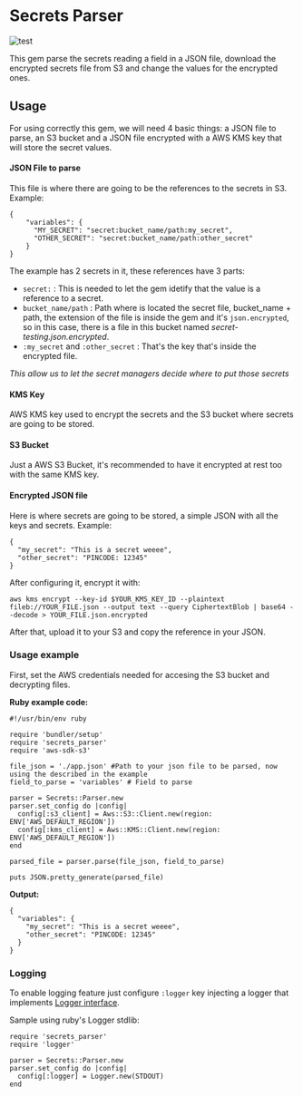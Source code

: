 # Secrets Parser

![test](https://github.com/flywirecorp/secrets_parser/actions/workflows/test.yml/badge.svg)

This gem parse the secrets reading a field in a JSON file, download the encrypted secrets file from S3 and change the values for the encrypted ones.

## Usage

For using correctly this gem, we will need 4 basic things: a JSON file to parse, an S3 bucket and a JSON file encrypted with a AWS KMS key that will store the secret values.

#### JSON File to parse

This file is where there are going to be the references to the secrets in S3. Example:

```
{
    "variables": {
      "MY_SECRET": "secret:bucket_name/path:my_secret",
      "OTHER_SECRET": "secret:bucket_name/path:other_secret"
    }
}
```

The example has 2 secrets in it, these references have 3 parts:

* `secret:` : This is needed to let the gem idetify that the value is a reference to a secret.
* `bucket_name/path` : Path where is located the secret file, bucket_name + path, the extension of the file is inside the gem and it's `json.encrypted`, so in this case, there is a file in this bucket named *secret-testing.json.encrypted*.
* `:my_secret` and `:other_secret` : That's the key that's inside the encrypted file.

*This allow us to let the secret managers decide where to put those secrets*

#### KMS Key

AWS KMS key used to encrypt the secrets and the S3 bucket where secrets are going to be stored.

#### S3 Bucket

Just a AWS S3 Bucket, it's recommended to have it encrypted at rest too with the same KMS key.

#### Encrypted JSON file

Here is where secrets are going to be stored, a simple JSON with all the keys and secrets. Example:

```
{
  "my_secret": "This is a secret weeee",
  "other_secret": "PINCODE: 12345"
}
```

After configuring it, encrypt it with:
```
aws kms encrypt --key-id $YOUR_KMS_KEY_ID --plaintext fileb://YOUR_FILE.json --output text --query CiphertextBlob | base64 --decode > YOUR_FILE.json.encrypted
```

After that, upload it to your S3 and copy the reference in your JSON.

### Usage example

First, set the AWS credentials needed for accesing the S3 bucket and decrypting files.

**Ruby example code:**

```
#!/usr/bin/env ruby

require 'bundler/setup'
require 'secrets_parser'
require 'aws-sdk-s3'

file_json = './app.json' #Path to your json file to be parsed, now using the described in the example
field_to_parse = 'variables' # Field to parse

parser = Secrets::Parser.new
parser.set_config do |config|
  config[:s3_client] = Aws::S3::Client.new(region: ENV['AWS_DEFAULT_REGION'])
  config[:kms_client] = Aws::KMS::Client.new(region: ENV['AWS_DEFAULT_REGION'])
end

parsed_file = parser.parse(file_json, field_to_parse)

puts JSON.pretty_generate(parsed_file)

```

**Output:**

```
{
  "variables": {
    "my_secret": "This is a secret weeee",
    "other_secret": "PINCODE: 12345"
  }
}
```

### Logging

To enable logging feature just configure `:logger` key injecting a logger that implements [Logger interface](https://ruby-doc.org/stdlib-2.5.0/libdoc/logger/rdoc/Logger.html).

Sample using ruby's Logger stdlib:

```
require 'secrets_parser'
require 'logger'

parser = Secrets::Parser.new
parser.set_config do |config|
  config[:logger] = Logger.new(STDOUT)
end
```
